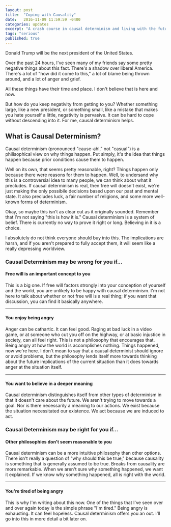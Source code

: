 ```yaml
---
layout: post
title:  "Coping with Causality"
date:   2016-11-09 11:59:59 -0400
categories: updates
excerpt: "A crash course in causal determinism and living with the future."
tags: "serious"
published: true
---
```


Donald Trump will be the next president of the United States.

Over the past 24 hours, I've seen many of my friends say some pretty negative things about this fact.  There's a shadow over liberal America.  There's a lot of "how did it come to this," a lot of blame being thrown around, and a lot of anger and grief.

All these things have their time and place.  I don't believe that is here and now.

But how do you keep negativity from getting to you?  Whether something large, like a new president, or something small, like a mistake that makes you hate yourself a little, negativity is pervasive.  It can be hard to cope without descending into it.  For me, causal determinism helps.

<h2>What is Causal Determinism?</h2>

Causal determinism (pronounced "cause-ahl," not "casual") is a philisophical view on why things happen.  Put simply, it's the idea that things happen because prior conditions cause them to happen.

Well on its own, that seems pretty reasonable, right?  Things happen only because there were reasons for them to happen.  Well, to undersand why this is a controversial idea to many people, we can think about what it precludes.  If causal determinism is real, then free will doesn't exist, we're just making the only possibile decisions based upon our past and mental state. It also precludes luck, a fair number of religions, and some more well-known forms of determinism.

Okay, so maybe this isn't as clear cut as it originally sounded.  Remember that I'm not saying "this is how it is."  Causal determinism is a system of belief.  There is currently no way to prove it right or long.  Believing in it is a choice.

I absolutely do not think everyone should buy into this.  The implications are harsh, and if you aren't prepared to fully accept them, it will seem like a really depressing worldview.

<div class="subsection">
<h3>Causal Determinism may be wrong for you if...</h3>

<h4>Free will is an important concept to you</h4>

This is a big one.  If free will factors strongly into your conception of yourself and the world, you are unlikely to be happy with causal determinism.  I'm not here to talk about whether or not free will is a real thing; if you want that discussion, you can find it basically anywhere.
<hr>
<h4>You enjoy being angry</h4>

Anger can be cathartic.  It can feel good.  Raging at bad luck in a video game, or at someone who cut you off on the highway, or at basic injustice in society, can all feel right.  This is not a philosophy that encourages that.  Being angry at how the world is accomplishes nothing.  Things happened, now we're here. I don't mean to say that a causal determinist should ignore or avoid problems, but the philosophy lends itself more towards thinking about the future implications of the current situation than it does towards anger at the situation itself.
<hr>
<h4>You want to believe in a deeper meaning</h4>

Causal determinism distinguishes itself from other types of determinism in that it doesn't care about the future.  We aren't trying to move towards a goal.  Nor is there necessarily a meaning to our actions.  We exist because the situation necessitated our existence.  We act because we are induced to act.
</div>
<div class="subsection">
<h3>Causal Determinism may be right for you if...</h3>

<h4>Other philosophies don't seem reasonable to you</h4>

Causal determinism can be a more intuitive philosophy than other options.  There isn't really a question of "why should this be true," because causality is something that is generally assumed to be true.  Breaks from causality are more remarkable.  When we aren't sure why something happened, we want it explained.  If we know why something happened, all is right with the world.
<hr>
<h4>You're tired of being angry</h4>

This is why I'm writing about this now.  One of the things that I've seen over and over again today is the simple phrase "I'm tired."  Being angry is exhausting.  It can feel hopeless.  Causal determinism offers you an out.  I'll go into this in more detail a bit later on.
</div>